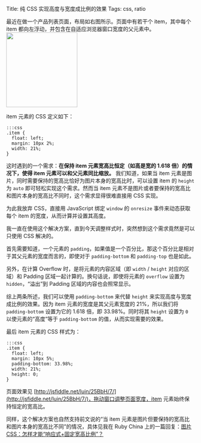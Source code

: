 Title: 纯 CSS 实现高度与宽度成比例的效果
Tags: css, ratio

<div class="clearfix">
  <div class="left">
    最近在做一个产品列表页面，布局如右图所示。页面中有若干个 item，其中每个 item 都向左浮动，并包含在自适应浏览器窗口宽度的父元素中。
  </div>
  <aside class="right pull-right">
    <img src="{filename}/images/keep-height-relevant-to-width-using-css.png" width="190" height="200" />
  </aside>
</div>

item 元素的 CSS 定义如下：

    :::css
    .item {
      float: left;
      margin: 10px 2%;
      width: 21%;
    }

这时遇到的一个需求：__在保持 item 元素宽高比恒定（如高是宽的 1.618 倍）的情况下，使得 item 元素可以和父元素同比缩放。__ 我们知道，如果当 item 元素是图片，同时需要保持的宽高比恰好为图片本身的宽高比时，可以设置 item 的 `height` 为 `auto` 即可轻松实现这个需求。然而当 item 元素不是图片或者要保持的宽高比和图片本身的宽高比不同时，这个需求显得很难直接用 CSS 实现。

为此我放弃 CSS，直接用 JavaScript 绑定 `window` 的 `onresize` 事件来动态获取每个 item 的宽度，从而计算并设置其高度。

我一直在使用这个解决方案，直到今天调整样式时，突然想到这个需求竟然是可以只使用 CSS 解决的。

<!-- more -->

首先需要知道，一个元素的 `padding`，如果值是一个百分比，那这个百分比是相对于其父元素的宽度而言的，即使对于 `padding-bottom` 和 `padding-top` 也是如此。

另外，在计算 Overflow 时，是将元素的内容区域（即 `width` / `height` 对应的区域）和 Padding 区域一起计算的。换句话说，即使将元素的 `overflow` 设置为 `hidden`，“溢出”到 Padding 区域的内容也会照常显示。

综上两条所述，我们可以使用 `padding-bottom` 来代替 `height` 来实现高度与宽度成比例的效果。因为 item 元素的宽度是其父元素宽度的 21%，所以我们将 `padding-bottom` 设置为它的 1.618 倍，即 33.98%。同时将其 `height` 设置为 `0` 以使元素的“高度”等于 `padding-bottom` 的值，从而实现需要的效果。

最后 item 元素的 CSS 样式为：

    :::css
    .item {
      float: left;
      margin: 10px 5%;
      padding-bottom: 33.98%;
      width: 21%;
      height: 0;
    }

页面效果见 [http://jsfiddle.net/luin/25BbH/7/](http://jsfiddle.net/luin/25BbH/7/)，拖动窗口调整页面宽度，item 元素始终保持恒定的宽高比。

同样，这个解决方案也自然支持前文说的“当 item 元素是图片但要保持的宽高比和图片本身的宽高比不同”的情况，具体见我在 Ruby China 上的一篇回复：[图片 CSS：怎样才能“响应式+固定宽高比例”？](http://ruby-china.org/topics/17011#reply15)
